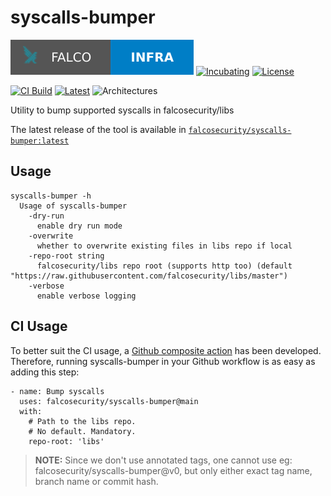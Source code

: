 # syscalls-bumper

[![Falco Infra Repository](https://github.com/falcosecurity/evolution/blob/main/repos/badges/falco-infra-blue.svg)](https://github.com/falcosecurity/evolution/blob/main/REPOSITORIES.md#infra-scope) [![Incubating](https://img.shields.io/badge/status-incubating-orange?style=for-the-badge)](https://github.com/falcosecurity/evolution/blob/main/REPOSITORIES.md#incubating) [![License](https://img.shields.io/github/license/falcosecurity/syscalls-bumper?style=for-the-badge)](./LICENSE)

[![CI Build](https://github.com/falcosecurity/syscalls-bumper/actions/workflows/ci.yml/badge.svg)](https://github.com/falcosecurity/syscalls-bumper/actions/workflows/ci.yml)
[![Latest](https://img.shields.io/github/v/release/falcosecurity/syscalls-bumper?style=flat)](https://github.com/falcosecurity/syscalls-bumper/releases/latest)
![Architectures](https://img.shields.io/badge/ARCHS-x86__64|aarch64|s390x|ppc64le|riscv64-blueviolet?style=flat)

Utility to bump supported syscalls in falcosecurity/libs

The latest release of the tool is available in [`falcosecurity/syscalls-bumper:latest`](https://hub.docker.com/r/falcosecurity/syscalls-bumper)

## Usage

```shell
syscalls-bumper -h
  Usage of syscalls-bumper
    -dry-run
      enable dry run mode
    -overwrite
      whether to overwrite existing files in libs repo if local
    -repo-root string
      falcosecurity/libs repo root (supports http too) (default "https://raw.githubusercontent.com/falcosecurity/libs/master")
    -verbose
      enable verbose logging
```

## CI Usage

To better suit the CI usage, a [Github composite action](https://docs.github.com/en/actions/creating-actions/creating-a-composite-action) has been developed.  
Therefore, running syscalls-bumper in your Github workflow is as easy as adding this step:
```
- name: Bump syscalls
  uses: falcosecurity/syscalls-bumper@main
  with:
    # Path to the libs repo.
    # No default. Mandatory.
    repo-root: 'libs'
```

> __NOTE:__ Since we don't use annotated tags, one cannot use eg: falcosecurity/syscalls-bumper@v0, but only either exact tag name, branch name or commit hash.
